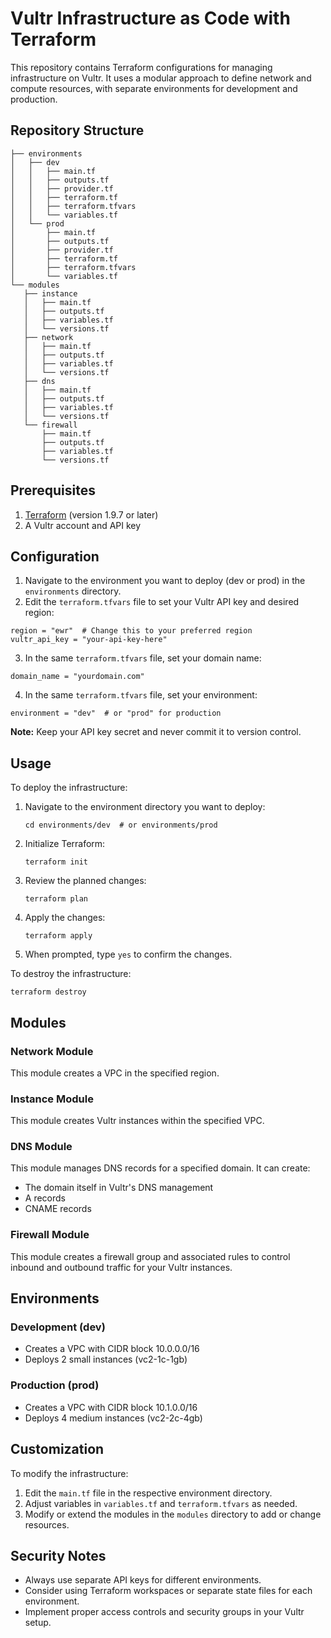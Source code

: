 # Vultr Infrastructure as Code with Terraform

This repository contains Terraform configurations for managing infrastructure on Vultr. It uses a modular approach to define network and compute resources, with separate environments for development and production.

## Repository Structure

```
├── environments
│   ├── dev
│   │   ├── main.tf
│   │   ├── outputs.tf
│   │   ├── provider.tf
│   │   ├── terraform.tf
│   │   ├── terraform.tfvars
│   │   └── variables.tf
│   └── prod
│       ├── main.tf
│       ├── outputs.tf
│       ├── provider.tf
│       ├── terraform.tf
│       ├── terraform.tfvars
│       └── variables.tf
└── modules
   ├── instance
   │   ├── main.tf
   │   ├── outputs.tf
   │   ├── variables.tf
   │   └── versions.tf
   ├── network
   │   ├── main.tf
   │   ├── outputs.tf
   │   ├── variables.tf
   │   └── versions.tf
   ├── dns
   │   ├── main.tf
   │   ├── outputs.tf
   │   ├── variables.tf
   │   └── versions.tf
   └── firewall
       ├── main.tf
       ├── outputs.tf
       ├── variables.tf
       └── versions.tf
```

## Prerequisites

1. [Terraform](https://www.terraform.io/downloads.html) (version 1.9.7 or later)
2. A Vultr account and API key

## Configuration

1. Navigate to the environment you want to deploy (dev or prod) in the `environments` directory.
2. Edit the `terraform.tfvars` file to set your Vultr API key and desired region:

```hcl
region = "ewr"  # Change this to your preferred region
vultr_api_key = "your-api-key-here"
```

3. In the same `terraform.tfvars` file, set your domain name:

```hcl
domain_name = "yourdomain.com"
```

4. In the same `terraform.tfvars` file, set your environment:

```hcl
environment = "dev"  # or "prod" for production
```

**Note:** Keep your API key secret and never commit it to version control.

## Usage

To deploy the infrastructure:

1. Navigate to the environment directory you want to deploy:

   ```
   cd environments/dev  # or environments/prod
   ```

2. Initialize Terraform:

   ```
   terraform init
   ```

3. Review the planned changes:

   ```
   terraform plan
   ```

4. Apply the changes:

   ```
   terraform apply
   ```

5. When prompted, type `yes` to confirm the changes.

To destroy the infrastructure:

```
terraform destroy
```

## Modules

### Network Module

This module creates a VPC in the specified region.

### Instance Module

This module creates Vultr instances within the specified VPC.

### DNS Module

This module manages DNS records for a specified domain. It can create:

- The domain itself in Vultr's DNS management
- A records
- CNAME records

### Firewall Module

This module creates a firewall group and associated rules to control inbound and outbound traffic for your Vultr instances.

## Environments

### Development (dev)

- Creates a VPC with CIDR block 10.0.0.0/16
- Deploys 2 small instances (vc2-1c-1gb)

### Production (prod)

- Creates a VPC with CIDR block 10.1.0.0/16
- Deploys 4 medium instances (vc2-2c-4gb)

## Customization

To modify the infrastructure:

1. Edit the `main.tf` file in the respective environment directory.
2. Adjust variables in `variables.tf` and `terraform.tfvars` as needed.
3. Modify or extend the modules in the `modules` directory to add or change resources.

## Security Notes

- Always use separate API keys for different environments.
- Consider using Terraform workspaces or separate state files for each environment.
- Implement proper access controls and security groups in your Vultr setup.
